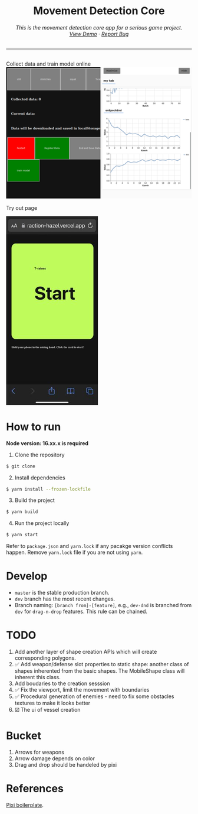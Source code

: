 <h1 align="center">
Movement Detection Core
</h1>

<h6 align="center">
This is the movement detection core app for a serious game project. 
<br />
<a href="https://interaction-hazel.vercel.app/fitness">View Demo</a>
·
<a href="https://github.com/cy-moi/TfjsBoilerPlate/issues">Report Bug</a>

</h6>

---

<br />
Collect data and train model online

<img src="../../assets/imgs/collectpage.png"/>

Try out page  

<img src="../../assets/imgs/trypage.jpg"/>


# How to run

**Node version: 16.xx.x is required**

1. Clone the repository

```bash
$ git clone
```

2. Install dependencies

```bash
$ yarn install --frozen-lockfile
```

3. Build the project

```bash
$ yarn build
```

4. Run the project locally

```bash
$ yarn start
```

Refer to `package.json` and `yarn.lock` if any pacakge version conflicts happen. Remove `yarn.lock` file if you are not using `yarn`.

# Develop

- `master` is the stable production branch.
- `dev` branch has the most recent changes.
- Branch naming: `[branch from]-[feature]`, e.g., `dev-dnd` is branched from `dev` for `drag-n-drop` features. This rule can be chained.

# TODO

1. Add another layer of shape creation APIs which will create corresponding polygons.
2. ✅ Add weapon/defense slot properties to static shape: another class of shapes inherented from the basic shapes. The MobileShape class will inherent this class.
3. Add boudaries to the creation sesssion
4. ✅ Fix the viewport, limit the movement with boundaries
5. ✅ Procedural generation of enemies - need to fix some obstacles textures to make it looks better
6. ☑️ The ui of vessel creation

# Bucket

1. Arrows for weapons
2. Arrow damage depends on color
3. Drag and drop should be handeled by pixi

# References

[Pixi boilerplate](https://github.com/dopamine-lab/pixi-boilerplate).
